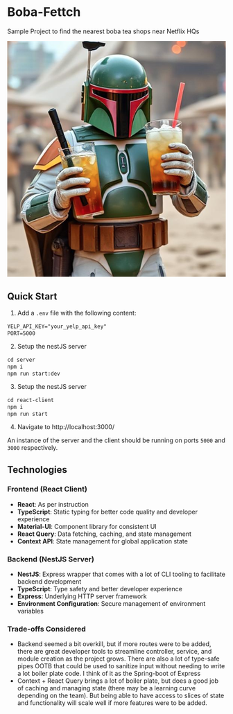 # Boba-Fettch

Sample Project to find the nearest boba tea shops near Netflix HQs

![image](/react-client/public/images/logo.png)

## Quick Start

1. Add a `.env` file with the following content:

```
YELP_API_KEY="your_yelp_api_key"
PORT=5000
```

2. Setup the nestJS server

```
cd server
npm i
npm run start:dev
```

3. Setup the nestJS server

```
cd react-client
npm i
npm run start
```

4. Navigate to http://localhost:3000/

An instance of the server and the client should be running on ports `5000` and `3000` respectively.

## Technologies

### Frontend (React Client)

- **React**: As per instruction
- **TypeScript**: Static typing for better code quality and developer experience
- **Material-UI**: Component library for consistent UI
- **React Query**: Data fetching, caching, and state management
- **Context API**: State management for global application state

### Backend (NestJS Server)

- **NestJS**: Express wrapper that comes with a lot of CLI tooling to facilitate backend development
- **TypeScript**: Type safety and better developer experience
- **Express**: Underlying HTTP server framework
- **Environment Configuration**: Secure management of environment variables

### Trade-offs Considered

- Backend seemed a bit overkill, but if more routes were to be added, there are great developer tools to streamline controller, service, and module creation as the project grows. There are also a lot of type-safe pipes OOTB that could be used to sanitize input without needing to write a lot boiler plate code. I think of it as the Spring-boot of Express
- Context + React Query brings a lot of boiler plate, but does a good job of caching and managing state (there may be a learning curve depending on the team). But being able to have access to slices of state and functionality will scale well if more features were to be added.
